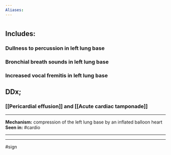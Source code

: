 ```yaml
---
Aliases:
---
```

# 
## Includes:
### Dullness to percussion in left lung base
### Bronchial breath sounds in left lung base
### Increased vocal fremitis in left lung base
## DDx;
### [[Pericardial effusion]] and [[Acute cardiac tamponade]]

---
**Mechanism:** compression of the left lung base by an inflated balloon heart
**Seen in:** #cardio 

---


---
#sign 